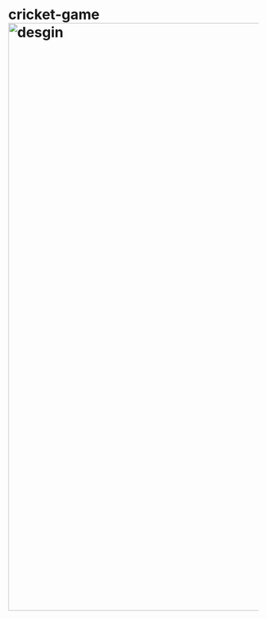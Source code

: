 # cricket-game <img width="1185" alt="desgin" src="https://github.com/manojdeveloper002/cricket-game/assets/149028591/728d3c9d-4ed6-4b94-9061-d6b482a24e13">

